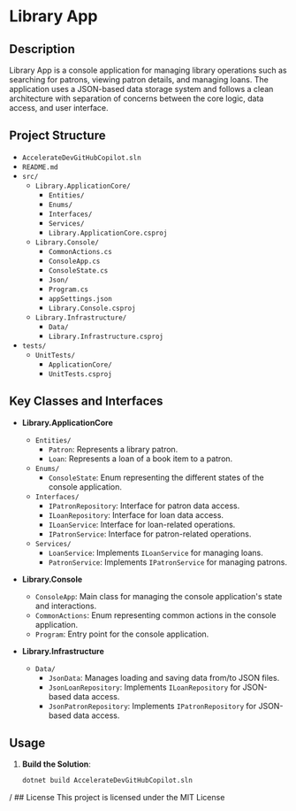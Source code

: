 # Library App

## Description
Library App is a console application for managing library operations such as searching for patrons, viewing patron details, and managing loans. The application uses a JSON-based data storage system and follows a clean architecture with separation of concerns between the core logic, data access, and user interface.

## Project Structure
- `AccelerateDevGitHubCopilot.sln`
- `README.md`
- `src/`
  - `Library.ApplicationCore/`
    - `Entities/`
    - `Enums/`
    - `Interfaces/`
    - `Services/`
    - `Library.ApplicationCore.csproj`
  - `Library.Console/`
    - `CommonActions.cs`
    - `ConsoleApp.cs`
    - `ConsoleState.cs`
    - `Json/`
    - `Program.cs`
    - `appSettings.json`
    - `Library.Console.csproj`
  - `Library.Infrastructure/`
    - `Data/`
    - `Library.Infrastructure.csproj`
- `tests/`
  - `UnitTests/`
    - `ApplicationCore/`
    - `UnitTests.csproj`

## Key Classes and Interfaces
- **Library.ApplicationCore**
  - `Entities/`
    - `Patron`: Represents a library patron.
    - `Loan`: Represents a loan of a book item to a patron.
  - `Enums/`
    - `ConsoleState`: Enum representing the different states of the console application.
  - `Interfaces/`
    - `IPatronRepository`: Interface for patron data access.
    - `ILoanRepository`: Interface for loan data access.
    - `ILoanService`: Interface for loan-related operations.
    - `IPatronService`: Interface for patron-related operations.
  - `Services/`
    - `LoanService`: Implements `ILoanService` for managing loans.
    - `PatronService`: Implements `IPatronService` for managing patrons.

- **Library.Console**
  - `ConsoleApp`: Main class for managing the console application's state and interactions.
  - `CommonActions`: Enum representing common actions in the console application.
  - `Program`: Entry point for the console application.

- **Library.Infrastructure**
  - `Data/`
    - `JsonData`: Manages loading and saving data from/to JSON files.
    - `JsonLoanRepository`: Implements `ILoanRepository` for JSON-based data access.
    - `JsonPatronRepository`: Implements `IPatronRepository` for JSON-based data access.

## Usage
1. **Build the Solution**:
   ```sh
   dotnet build AccelerateDevGitHubCopilot.sln

/ ## License
This project is licensed under the MIT License

